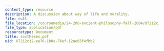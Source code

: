 ```yaml
---
content_type: resource
description: A discussion about way of life and morality.
file: null
file_location: /coursemedia/24-200-ancient-philosophy-fall-2004/87212c12ea761b8a76ef12ae65f4fbb2_soctheses.pdf
file_type: application/pdf
resourcetype: Document
title: soctheses.pdf
uid: 87212c12-ea76-1b8a-76ef-12ae65f4fbb2
---
```

